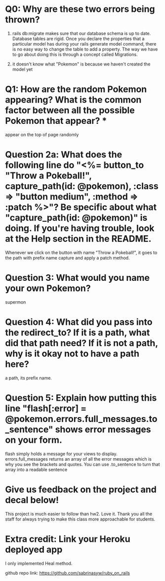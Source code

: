 # Q0: Why are these two errors being thrown?
1. rails db:migrate makes sure that our database schema is up to date.
Database tables are rigid. Once you declare the properties that a particular model has during your rails generate model command, there is no easy way to change the table to add a property. The way we have to go about doing this is through a concept called Migrations.

2. it doesn't know what "Pokemon" is because we haven't created the model yet

# Q1: How are the random Pokemon appearing? What is the common factor between all the possible Pokemon that appear? *
appear on the top of page randomly

# Question 2a: What does the following line do "<%= button_to "Throw a Pokeball!", capture_path(id: @pokemon), :class => "button medium", :method => :patch %>"? Be specific about what "capture_path(id: @pokemon)" is doing. If you're having trouble, look at the Help section in the README.
Whenever we click on the button with name "Throw a Pokeball!", it goes to the path with prefix name capture and apply a patch method.

# Question 3: What would you name your own Pokemon?
supermon

# Question 4: What did you pass into the redirect_to? If it is a path, what did that path need? If it is not a path, why is it okay not to have a path here?
a path, its prefix name.

# Question 5: Explain how putting this line "flash[:error] = @pokemon.errors.full_messages.to_sentence" shows error messages on your form.
flash simply holds a message for your views to display.
errors.full_messages returns an array of all the error messages which is why you see the brackets and quotes. You can use .to_sentence to turn that array into a readable sentence

# Give us feedback on the project and decal below!
This project is much easier to follow than hw2. Love it. Thank you all the staff for always trying to make this class more approachable for students.

# Extra credit: Link your Heroku deployed app
I only implemented Heal method.

github repo link:
https://github.com/sabrinasyw/ruby_on_rails
